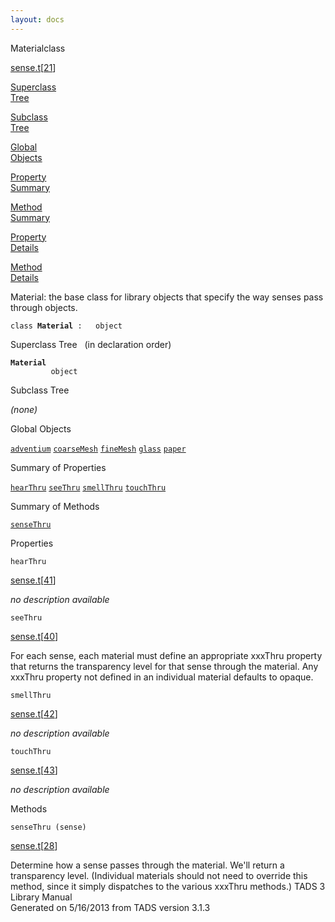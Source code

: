 ```yaml
---
layout: docs
---
```

<span class="title">Material</span><span class="type">class</span>

[sense.t](../file/sense.t.html)\[[21](../source/sense.t.html#21)\]

[Superclass  
Tree](#_SuperClassTree_)

[Subclass  
Tree](#_SubClassTree_)

[Global  
Objects](#_ObjectSummary_)

[Property  
Summary](#_PropSummary_)

[Method  
Summary](#_MethodSummary_)

[Property  
Details](#_Properties_)

[Method  
Details](#_Methods_)



Material: the base class for library objects that specify the way senses
pass through objects.

`class `**`Material`**` :   object`



<span id="_SuperClassTree_"></span>



<span class="hdln">Superclass Tree</span>   (in declaration order)



**`Material`**  
`         object`  
<span id="_SubClassTree_"></span>



<span class="hdln">Subclass Tree</span>  



*(none)* <span id="_ObjectSummary_"></span>



<span class="hdln">Global Objects</span>  



[`adventium`](../object/adventium.html) [`coarseMesh`](../object/coarseMesh.html) [`fineMesh`](../object/fineMesh.html) [`glass`](../object/glass.html) [`paper`](../object/paper.html)
<span id="_PropSummary_"></span>



<span class="hdln">Summary of Properties</span>  



[`hearThru`](#hearThru) [`seeThru`](#seeThru) [`smellThru`](#smellThru) [`touchThru`](#touchThru)

<span id="_MethodSummary_"></span>



<span class="hdln">Summary of Methods</span>  



[`senseThru`](#senseThru)

<span id="_Properties_"></span>



<span class="hdln">Properties</span>  



<span id="hearThru"></span>

`hearThru`

[sense.t](../file/sense.t.html)\[[41](../source/sense.t.html#41)\]



*no description available*



<span id="seeThru"></span>

`seeThru`

[sense.t](../file/sense.t.html)\[[40](../source/sense.t.html#40)\]



For each sense, each material must define an appropriate xxxThru
property that returns the transparency level for that sense through the
material. Any xxxThru property not defined in an individual material
defaults to opaque.



<span id="smellThru"></span>

`smellThru`

[sense.t](../file/sense.t.html)\[[42](../source/sense.t.html#42)\]



*no description available*



<span id="touchThru"></span>

`touchThru`

[sense.t](../file/sense.t.html)\[[43](../source/sense.t.html#43)\]



*no description available*



<span id="_Methods_"></span>



<span class="hdln">Methods</span>  



<span id="senseThru"></span>

`senseThru (sense)`

[sense.t](../file/sense.t.html)\[[28](../source/sense.t.html#28)\]



Determine how a sense passes through the material. We'll return a
transparency level. (Individual materials should not need to override
this method, since it simply dispatches to the various xxxThru methods.)
TADS 3 Library Manual  
Generated on 5/16/2013 from TADS version 3.1.3


